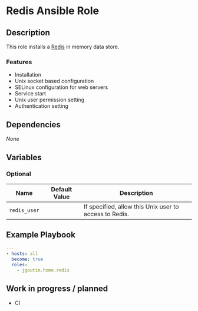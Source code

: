 # Redis Ansible Role

## Description

This role installs a [Redis](https://redis.io) in memory data store.

### Features

* Installation
* Unix socket based configuration
* SELinux configuration for web servers
* Service start
* Unix user permission setting
* Authentication setting
    
## Dependencies

*None*

## Variables

### Optional

| Name           | Default Value | Description                        |
| -------------- | ------------- | -----------------------------------|
| `redis_user`| | If specified, allow this Unix user to access to Redis.

## Example Playbook

```yaml
---
- hosts: all
  become: true
  roles:
    - jgoutin.home.redis
```

## Work in progress / planned

* CI

